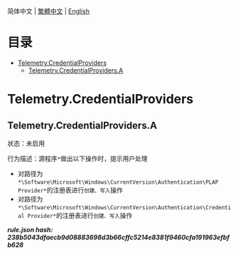 


  
简体中文 | [繁體中文](README_zh_tw.md) | [English](README_en_us.md)  
  

目录
==

* [Telemetry.CredentialProviders](#telemetrycredentialproviders)
	* [Telemetry.CredentialProviders.A](#telemetrycredentialprovidersa)

# Telemetry.CredentialProviders

## Telemetry.CredentialProviders.A
  
状态：未启用

行为描述：源程序`*`做出以下操作时，提示用户处理
- 对路径为`*\Software\Microsoft\Windows\CurrentVersion\Authentication\PLAP Provider*`的注册表进行`创建、写入`操作
- 对路径为`*\Software\Microsoft\Windows\CurrentVersion\Authentication\Credential Provider*`的注册表进行`创建、写入`操作
  
***rule.json hash: 238b5043dfaecb9d08883698d3b66cffc5214e8381f9460cfa191963efbfb628***
